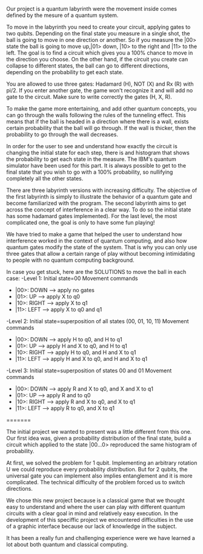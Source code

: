 Our project is a quantum labyrinth were the movement inside comes defined by the mesure of a quantum system.

To move in the labyrinth you need to create your circuit, applying gates to two qubits. Depending on the final state you measure in a single shot, the ball is going to move in one direction or another. So if you measure the |00> state the ball is going to move up,|01> down, |10> to the right and |11> to the left. The goal is to find a circuit which gives you a 100% chance to move in the direction you choose. On the other hand, if the circuit you create can collapse to different states, the ball can go to different directions, depending on the probability to get each state. 

You are allowed to use three gates: Hadamard (H), NOT (X) and Rx (R) with pi/2. If you enter another gate, the game won't recognize it and will add no gate to the circuit. Make sure to write correctly the gates (H, X, R).

To make the game more entertaining, and add other quantum concepts, you can go through the walls following the rules of the tunneling effect. This means that if the ball is headed in a direction where there is a wall, exists certain probability that the ball will go through. If the wall is thicker, then the probability to go through the wall decreases.

In order for the user to see and understand how exactly the circuit is changing the initial state for each step, there is and histogram that shows the probability to get each state in the measure. The IBM's quantum simulator have been used for this part. It is always possible to get to the final state that you wish to go with a 100% probability, so nullifying completely all the other states. 

There are three labyrinth versions with increasing difficulty. The objective of the first labyrinth is simply to illustrate the behavior of a quantum gate and become familiarized with the program. The second labyrinth aims to get across the concept of interference in a clear way. To do so the initial state has some hadamard gates implemented). For the last level, the most complicated one, the goal is only to have some fun playing!

We have tried to make a game that helped the user to understand how interference worked in the context of quantum computing, and also how quantum gates modify the state of the system. That is why you can only use three gates that allow a certain range of play without becoming intimidating to people with no quantum computing background.



In case you get stuck, here are the SOLUTIONS to move the ball in each case:
-Level 1: Initial state=00
  Movement commands
  - |00>: DOWN --> apply no gates
  - |01>: UP --> apply X to q0
  - |10>: RIGHT --> apply X to q1
  - |11>: LEFT --> apply X to q0 and q1
  
-Level 2: Initial state=superposition of all states (00, 01, 10, 11)
  Movement commands
  - |00>: DOWN --> apply H to q0, and H to q1
  - |01>: UP --> apply H and X to q0, and H to q1 
  - |10>: RIGHT --> apply H to q0, and H and X to q1
  - |11>: LEFT --> apply H and X to q0, and H and X to q1
  
-Level 3: Initial state=superposition of states 00 and 01
  Movement commands
  - |00>: DOWN --> apply R and X to q0, and X and X to q1
  - |01>: UP --> apply R and to q0
  - |10>: RIGHT --> apply R and X to q0, and X to q1
  - |11>: LEFT --> apply R to q0, and X to q1
  
=======

The initial project we wanted to present was a little different from this one. Our first idea was, given a probability distribution of the final state, build a circuit which applied to the state |00...0> reproduced the same histogram of probability. 

At first, we solved the problem for 1 qubit. Implementing an arbitrary rotation U we could reproduce every probability distribution. But for 2 qubits, the universal gate you can implement also implies entanglement and it is more complicated. The technical difficulty of the problem forced us to switch directions. 

We chose this new project because is a classical game that we thought easy to understand and where the user can play with different quantum circuits with a clear goal in mind and relatively easy execution. In the development of this speciffic project we encountered difficulties in the use of a graphic interface because our lack of knowledge in the subject.

It has been a really fun and challenging experience were we have learned a lot about both quantum and classical computing. 
